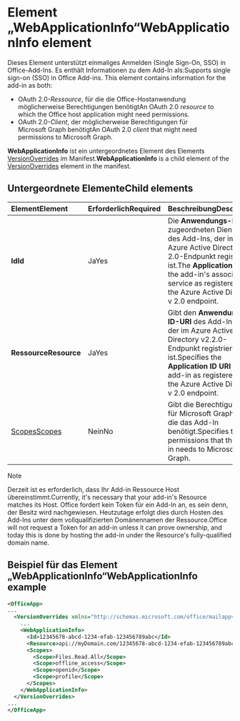 # <a name="webapplicationinfo-element"></a><span data-ttu-id="1122a-101">Element „WebApplicationInfo“</span><span class="sxs-lookup"><span data-stu-id="1122a-101">WebApplicationInfo element</span></span>

<span data-ttu-id="1122a-102">Dieses Element unterstützt einmaliges Anmelden (Single Sign-On, SSO) in Office-Add-Ins. Es enthält Informationen zu dem Add-In als:</span><span class="sxs-lookup"><span data-stu-id="1122a-102">Supports single sign-on (SSO) in Office Add-ins. This element contains information for the add-in as both:</span></span>

- <span data-ttu-id="1122a-103">OAuth 2.0-*Ressource*, für die die Office-Hostanwendung möglicherweise Berechtigungen benötigt</span><span class="sxs-lookup"><span data-stu-id="1122a-103">An OAuth 2.0 *resource* to which the Office host application might need permissions.</span></span>
- <span data-ttu-id="1122a-104">OAuth 2.0-*Client*, der möglicherweise Berechtigungen für Microsoft Graph benötigt</span><span class="sxs-lookup"><span data-stu-id="1122a-104">An OAuth 2.0 *client* that might need permissions to Microsoft Graph.</span></span>

<span data-ttu-id="1122a-105">**WebApplicationInfo** ist ein untergeordnetes Element des Elements [VersionOverrides](versionoverrides.md) im Manifest.</span><span class="sxs-lookup"><span data-stu-id="1122a-105">**WebApplicationInfo** is a child element of the [VersionOverrides](versionoverrides.md) element in the manifest.</span></span>  

## <a name="child-elements"></a><span data-ttu-id="1122a-106">Untergeordnete Elemente</span><span class="sxs-lookup"><span data-stu-id="1122a-106">Child elements</span></span>

|  <span data-ttu-id="1122a-107">Element</span><span class="sxs-lookup"><span data-stu-id="1122a-107">Element</span></span> |  <span data-ttu-id="1122a-108">Erforderlich</span><span class="sxs-lookup"><span data-stu-id="1122a-108">Required</span></span>  |  <span data-ttu-id="1122a-109">Beschreibung</span><span class="sxs-lookup"><span data-stu-id="1122a-109">Description</span></span>  |
|:-----|:-----|:-----|
|  <span data-ttu-id="1122a-110">**Id**</span><span class="sxs-lookup"><span data-stu-id="1122a-110">**Id**</span></span>    |  <span data-ttu-id="1122a-111">Ja</span><span class="sxs-lookup"><span data-stu-id="1122a-111">Yes</span></span>   |  <span data-ttu-id="1122a-112">Die **Anwendungs-ID** des zugeordneten Dienstes des Add-Ins, der im Azure Active Directory v 2.0-Endpunkt registriert ist.</span><span class="sxs-lookup"><span data-stu-id="1122a-112">The **Application Id** of the add-in's associated service as registered in the Azure Active Directory v 2.0 endpoint.</span></span>|
|  <span data-ttu-id="1122a-113">**Ressource**</span><span class="sxs-lookup"><span data-stu-id="1122a-113">**Resource**</span></span>  |  <span data-ttu-id="1122a-114">Ja</span><span class="sxs-lookup"><span data-stu-id="1122a-114">Yes</span></span>   |  <span data-ttu-id="1122a-115">Gibt den **Anwendungs-ID-URI** des Add-Ins an, der im Azure Active Directory v2.2.0-Endpunkt registriert ist.</span><span class="sxs-lookup"><span data-stu-id="1122a-115">Specifies the **Application ID URI** of the add-in as registered in the Azure Active Directory v 2.0 endpoint.</span></span>|
|  [<span data-ttu-id="1122a-116">Scopes</span><span class="sxs-lookup"><span data-stu-id="1122a-116">Scopes</span></span>](scopes.md)                |  <span data-ttu-id="1122a-117">Nein</span><span class="sxs-lookup"><span data-stu-id="1122a-117">No</span></span>  |  <span data-ttu-id="1122a-118">Gibt die Berechtigungen für Microsoft Graph an, die das Add-In benötigt.</span><span class="sxs-lookup"><span data-stu-id="1122a-118">Specifies the permissions that the add-in needs to Microsoft Graph.</span></span>  |

> [!NOTE] 
> <span data-ttu-id="1122a-119">Derzeit ist es erforderlich, dass Ihr Add-in Ressource Host übereinstimmt.</span><span class="sxs-lookup"><span data-stu-id="1122a-119">Currently, it's necessary that your add-in's Resource matches its Host.</span></span> <span data-ttu-id="1122a-120">Office fordert kein Token für ein Add-In an, es sein denn, der Besitz wird nachgewiesen. Heutzutage erfolgt dies durch Hosten des Add-Ins unter dem vollqualifizierten Domänennamen der Ressource.</span><span class="sxs-lookup"><span data-stu-id="1122a-120">Office will not request a Token for an add-in unless it can prove ownership, and today this is done by hosting the add-in under the Resource's fully-qualified domain name.</span></span>

## <a name="webapplicationinfo-example"></a><span data-ttu-id="1122a-121">Beispiel für das Element „WebApplicationInfo“</span><span class="sxs-lookup"><span data-stu-id="1122a-121">WebApplicationInfo example</span></span>

```xml
<OfficeApp>
...
  <VersionOverrides xmlns="http://schemas.microsoft.com/office/mailappversionoverrides" xsi:type="VersionOverridesV1_0">
    ...
    <WebApplicationInfo>
      <Id>12345678-abcd-1234-efab-123456789abc</Id>
      <Resource>api://myDomain.com/12345678-abcd-1234-efab-123456789abc<Resource>
      <Scopes>
        <Scope>Files.Read.All</Scope>
        <Scope>offline_access</Scope>
        <Scope>openid</Scope>
        <Scope>profile</Scope>        
      </Scopes>
    </WebApplicationInfo>
  </VersionOverrides>
...
</OfficeApp>
```

